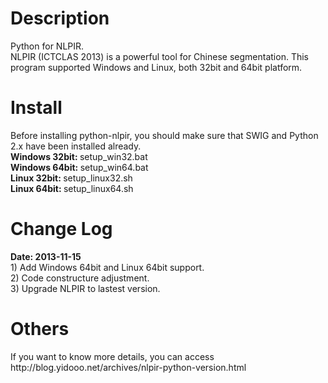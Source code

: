 <h1>Description</h1>
Python for NLPIR. <br/>
NLPIR (ICTCLAS 2013) is a powerful tool for Chinese segmentation. This program supported Windows and Linux, both 32bit and 64bit platform. 

<h1>Install</h1>
Before installing python-nlpir, you should make sure that SWIG and Python 2.x have been installed already.<br/>
<b>Windows 32bit: </b>setup_win32.bat<br/>
<b>Windows 64bit: </b>setup_win64.bat<br/>
<b>Linux 32bit: </b>setup_linux32.sh<br/>
<b>Linux 64bit: </b>setup_linux64.sh<br/>

<h1>Change Log</h1>
<b>Date: 2013-11-15</b><br/>
1) Add Windows 64bit and Linux 64bit support.<br/>
2) Code constructure adjustment.<br/>
3) Upgrade NLPIR to lastest version.<br/>

<h1>Others</h1>
If you want to know more details, you can access http://blog.yidooo.net/archives/nlpir-python-version.html
